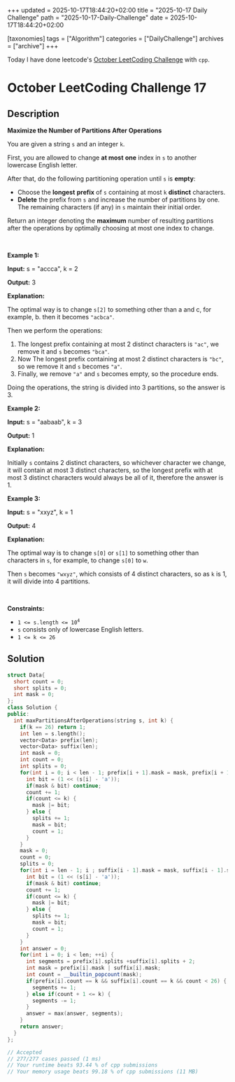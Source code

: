 +++
updated = 2025-10-17T18:44:20+02:00
title = "2025-10-17 Daily Challenge"
path = "2025-10-17-Daily-Challenge"
date = 2025-10-17T18:44:20+02:00

[taxonomies]
tags = ["Algorithm"]
categories = ["DailyChallenge"]
archives = ["archive"]
+++

Today I have done leetcode's [October LeetCoding Challenge](https://leetcode.com/problems/maximize-the-number-of-partitions-after-operations/) with `cpp`.

<!-- more -->

# October LeetCoding Challenge 17

## Description

**Maximize the Number of Partitions After Operations**

<p>You are given a string <code>s</code> and an integer <code>k</code>.</p>

<p>First, you are allowed to change <strong>at most</strong> <strong>one</strong> index in <code>s</code> to another lowercase English letter.</p>

<p>After that, do the following partitioning operation until <code>s</code> is <strong>empty</strong>:</p>

<ul>
	<li>Choose the <strong>longest</strong> <strong>prefix</strong> of <code>s</code> containing at most <code>k</code> <strong>distinct</strong> characters.</li>
	<li><strong>Delete</strong> the prefix from <code>s</code> and increase the number of partitions by one. The remaining characters (if any) in <code>s</code> maintain their initial order.</li>
</ul>

<p>Return an integer denoting the <strong>maximum</strong> number of resulting partitions after the operations by optimally choosing at most one index to change.</p>

<p>&nbsp;</p>
<p><strong class="example">Example 1:</strong></p>

<div class="example-block">
<p><strong>Input:</strong> <span class="example-io">s = &quot;accca&quot;, k = 2</span></p>

<p><strong>Output:</strong> <span class="example-io">3</span></p>

<p><strong>Explanation:</strong></p>

<p>The optimal way is to change <code>s[2]</code> to something other than a and c, for example, b. then it becomes <code>&quot;acbca&quot;</code>.</p>

<p>Then we perform the operations:</p>

<ol>
	<li>The longest prefix containing at most 2 distinct characters is <code>&quot;ac&quot;</code>, we remove it and <code>s</code> becomes <code>&quot;bca&quot;</code>.</li>
	<li>Now The longest prefix containing at most 2 distinct characters is <code>&quot;bc&quot;</code>, so we remove it and <code>s</code> becomes <code>&quot;a&quot;</code>.</li>
	<li>Finally, we remove <code>&quot;a&quot;</code> and <code>s</code> becomes empty, so the procedure ends.</li>
</ol>

<p>Doing the operations, the string is divided into 3 partitions, so the answer is 3.</p>
</div>

<p><strong class="example">Example 2:</strong></p>

<div class="example-block">
<p><strong>Input:</strong> <span class="example-io">s = &quot;aabaab&quot;, k = 3</span></p>

<p><strong>Output:</strong> <span class="example-io">1</span></p>

<p><strong>Explanation:</strong></p>

<p>Initially&nbsp;<code>s</code>&nbsp;contains 2 distinct characters, so whichever character we change, it will contain at most 3 distinct characters, so the longest prefix with at most 3 distinct characters would always be all of it, therefore the answer is 1.</p>
</div>

<p><strong class="example">Example 3:</strong></p>

<div class="example-block">
<p><strong>Input:</strong> <span class="example-io">s = &quot;xxyz&quot;, k = 1</span></p>

<p><strong>Output:</strong> <span class="example-io">4</span></p>

<p><strong>Explanation:</strong></p>

<p>The optimal way is to change&nbsp;<code>s[0]</code>&nbsp;or&nbsp;<code>s[1]</code>&nbsp;to something other than characters in&nbsp;<code>s</code>, for example, to change&nbsp;<code>s[0]</code>&nbsp;to&nbsp;<code>w</code>.</p>

<p>Then&nbsp;<code>s</code>&nbsp;becomes <code>&quot;wxyz&quot;</code>, which consists of 4 distinct characters, so as <code>k</code> is 1, it will divide into 4 partitions.</p>
</div>

<p>&nbsp;</p>
<p><strong>Constraints:</strong></p>

<ul>
	<li><code>1 &lt;= s.length &lt;= 10<sup>4</sup></code></li>
	<li><code>s</code> consists only of lowercase English letters.</li>
	<li><code>1 &lt;= k &lt;= 26</code></li>
</ul>


## Solution

``` cpp
struct Data{
  short count = 0;
  short splits = 0;
  int mask = 0;
};
class Solution {
public:
  int maxPartitionsAfterOperations(string s, int k) {
    if(k == 26) return 1;
    int len = s.length();
    vector<Data> prefix(len);
    vector<Data> suffix(len);
    int mask = 0;
    int count = 0;
    int splits = 0;
    for(int i = 0; i < len - 1; prefix[i + 1].mask = mask, prefix[i + 1].splits = splits, prefix[i + 1].count = count, ++i) {
      int bit = (1 << (s[i] - 'a'));
      if(mask & bit) continue;
      count += 1;
      if(count <= k) {
        mask |= bit;
      } else {
        splits += 1;
        mask = bit;
        count = 1;
      }
    }
    mask = 0;
    count = 0;
    splits = 0;
    for(int i = len - 1; i ; suffix[i - 1].mask = mask, suffix[i - 1].splits = splits, suffix[i - 1].count = count, --i) {
      int bit = (1 << (s[i] - 'a'));
      if(mask & bit) continue;
      count += 1;
      if(count <= k) {
        mask |= bit;
      } else {
        splits += 1;
        mask = bit;
        count = 1;
      }
    }
    int answer = 0;
    for(int i = 0; i < len; ++i) {
      int segments = prefix[i].splits +suffix[i].splits + 2;
      int mask = prefix[i].mask | suffix[i].mask;
      int count = __builtin_popcount(mask);
      if(prefix[i].count == k && suffix[i].count == k && count < 26) {
        segments += 1;
      } else if(count + 1 <= k) {
        segments -= 1;
      }
      answer = max(answer, segments);
    }
    return answer;
  }
};

// Accepted
// 277/277 cases passed (1 ms)
// Your runtime beats 93.44 % of cpp submissions
// Your memory usage beats 99.18 % of cpp submissions (11 MB)
```
